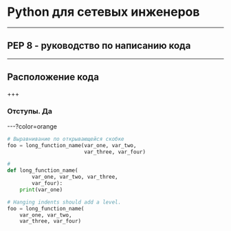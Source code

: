# Python для сетевых инженеров 

---
## PEP 8 - руководство по написанию кода

---

## Расположение кода


+++
### Отступы. Да
---?color=orange

```python
# Выравнивание по открывающейся скобке
foo = long_function_name(var_one, var_two,
                         var_three, var_four)

# 
def long_function_name(
        var_one, var_two, var_three,
        var_four):
    print(var_one)

# Hanging indents should add a level.
foo = long_function_name(
    var_one, var_two,
    var_three, var_four)
```

